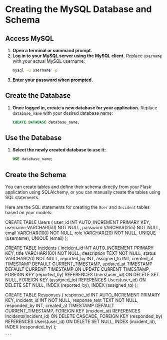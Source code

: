 # Creating the MySQL Database and Schema

## Access MySQL

1. **Open a terminal or command prompt.**
2. **Log in to your MySQL server using the MySQL client.** Replace `username` with your actual MySQL username:
   ```sh
   mysql -u username -p
   ```
3. **Enter your password when prompted.**

## Create the Database

1. **Once logged in, create a new database for your application.** Replace `database_name` with your desired database name:
   ```sql
   CREATE DATABASE database_name;
   ```

## Use the Database

1. **Select the newly created database to use it:**
   ```sql
   USE database_name;
   ```

## Create the Schema

You can create tables and define their schema directly from your Flask application using SQLAlchemy, or you can manually create the tables using SQL statements.

Here are the SQL statements for creating the `User` and `Incident` tables based on your models:

CREATE TABLE Users (
user_id INT AUTO_INCREMENT PRIMARY KEY,
username VARCHAR(50) NOT NULL,
password VARCHAR(255) NOT NULL,
email VARCHAR(100) NOT NULL,
role VARCHAR(20) NOT NULL,
UNIQUE (username),
UNIQUE (email)
);

CREATE TABLE Incidents (
incident_id INT AUTO_INCREMENT PRIMARY KEY,
title VARCHAR(100) NOT NULL,
description TEXT NOT NULL,
status VARCHAR(20) NOT NULL,
reported_by INT,
assigned_to INT,
created_at TIMESTAMP DEFAULT CURRENT_TIMESTAMP,
updated_at TIMESTAMP DEFAULT CURRENT_TIMESTAMP ON UPDATE CURRENT_TIMESTAMP,
FOREIGN KEY (reported_by) REFERENCES Users(user_id) ON DELETE SET NULL,
FOREIGN KEY (assigned_to) REFERENCES Users(user_id) ON DELETE SET NULL,
INDEX (reported_by),
INDEX (assigned_to)
);

CREATE TABLE Responses (
response_id INT AUTO_INCREMENT PRIMARY KEY,
incident_id INT NOT NULL,
response_text TEXT NOT NULL,
responded_by INT,
created_at TIMESTAMP DEFAULT CURRENT_TIMESTAMP,
FOREIGN KEY (incident_id) REFERENCES Incidents(incident_id) ON DELETE CASCADE,
FOREIGN KEY (responded_by) REFERENCES Users(user_id) ON DELETE SET NULL,
INDEX (incident_id),
INDEX (responded_by)
);

    ```
